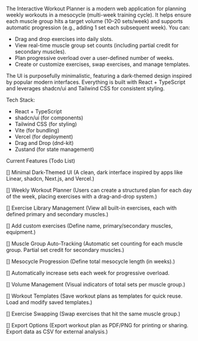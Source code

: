 The Interactive Workout Planner is a modern web application for planning weekly workouts in a mesocycle (multi-week training cycle). It helps ensure each muscle group hits a target volume (10–20 sets/week) and supports automatic progression (e.g., adding 1 set each subsequent week). You can:

- Drag and drop exercises into daily slots.
- View real-time muscle group set counts (including partial credit for secondary muscles).
- Plan progressive overload over a user-defined number of weeks.
- Create or customize exercises, swap exercises, and manage templates.

The UI is purposefully minimalistic, featuring a dark-themed design inspired by popular modern interfaces. Everything is built with React + TypeScript and leverages shadcn/ui and Tailwind CSS for consistent styling.


Tech Stack:
- React + TypeScript
- shadcn/ui (for components)
- Tailwind CSS (for styling)
- Vite (for bundling)
- Vercel (for deployment)
- Drag and Drop (dnd-kit)
- Zustand (for state management)


Current Features (Todo List)

[] Minimal Dark-Themed UI (A clean, dark interface inspired by apps like Linear, shadcn, Next.js, and Vercel.)

[] Weekly Workout Planner (Users can create a structured plan for each day of the week, placing exercises with a drag-and-drop system.)

[] Exercise Library Management (View all built-in exercises, each with defined primary and secondary muscles.)

[] Add custom exercises (Define name, primary/secondary muscles, equipment.)

[] Muscle Group Auto-Tracking (Automatic set counting for each muscle group. Partial set credit for secondary muscles.)

[] Mesocycle Progression (Define total mesocycle length (in weeks).)

[] Automatically increase sets each week for progressive overload.

[] Volume Management (Visual indicators of total sets per muscle group.)

[] Workout Templates (Save workout plans as templates for quick reuse. Load and modify saved templates.)

[] Exercise Swapping (Swap exercises that hit the same muscle group.)

[] Export Options (Export workout plan as PDF/PNG for printing or sharing. Export data as CSV for external analysis.)

